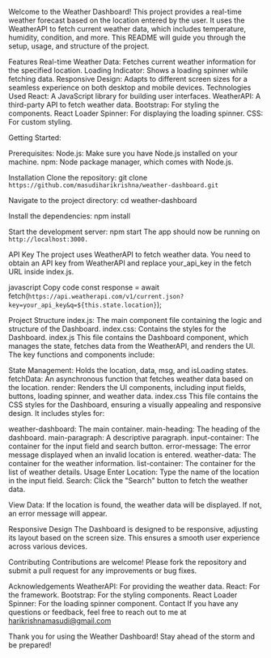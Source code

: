 Welcome to the Weather Dashboard! This project provides a real-time weather forecast based on the location entered by the user. It uses the WeatherAPI to fetch current weather data, which includes temperature, humidity, condition, and more. This README will guide you through the setup, usage, and structure of the project.

Features
Real-time Weather Data: Fetches current weather information for the specified location.
Loading Indicator: Shows a loading spinner while fetching data.
Responsive Design: Adapts to different screen sizes for a seamless experience on both desktop and mobile devices.
Technologies Used
React: A JavaScript library for building user interfaces.
WeatherAPI: A third-party API to fetch weather data.
Bootstrap: For styling the components.
React Loader Spinner: For displaying the loading spinner.
CSS: For custom styling.


Getting Started:

Prerequisites:
Node.js: Make sure you have Node.js installed on your machine.
npm: Node package manager, which comes with Node.js.

Installation
Clone the repository:
git clone `https://github.com/masudiharikrishna/weather-dashboard.git`

Navigate to the project directory:
cd weather-dashboard

Install the dependencies:
npm install


Start the development server:
npm start
The app should now be running on `http://localhost:3000.`

API Key
The project uses WeatherAPI to fetch weather data. You need to obtain an API key from WeatherAPI and replace your_api_key in the fetch URL inside index.js.

javascript
Copy code
const response = await fetch(`https://api.weatherapi.com/v1/current.json?key=your_api_key&q=${this.state.location}`);

Project Structure
index.js: The main component file containing the logic and structure of the Dashboard.
index.css: Contains the styles for the Dashboard.
index.js
This file contains the Dashboard component, which manages the state, fetches data from the WeatherAPI, and renders the UI. The key functions and components include:

State Management: Holds the location, data, msg, and isLoading states.
fetchData: An asynchronous function that fetches weather data based on the location.
render: Renders the UI components, including input fields, buttons, loading spinner, and weather data.
index.css
This file contains the CSS styles for the Dashboard, ensuring a visually appealing and responsive design. It includes styles for:

weather-dashboard: The main container.
main-heading: The heading of the dashboard.
main-paragraph: A descriptive paragraph.
input-container: The container for the input field and search button.
error-message: The error message displayed when an invalid location is entered.
weather-data: The container for the weather information.
list-container: The container for the list of weather details.
Usage
Enter Location: Type the name of the location in the input field.
Search: Click the "Search" button to fetch the weather data.

View Data: If the location is found, the weather data will be displayed. If not, an error message will appear.

Responsive Design
The Dashboard is designed to be responsive, adjusting its layout based on the screen size. This ensures a smooth user experience across various devices.

Contributing
Contributions are welcome! Please fork the repository and submit a pull request for any improvements or bug fixes.


Acknowledgements
WeatherAPI: For providing the weather data.
React: For the framework.
Bootstrap: For the styling components.
React Loader Spinner: For the loading spinner component.
Contact
If you have any questions or feedback, feel free to reach out to me at harikrishnamasudi@gmail.com

Thank you for using the Weather Dashboard! Stay ahead of the storm and be prepared!

